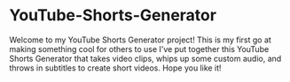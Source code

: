 # YouTube-Shorts-Generator
Welcome to my YouTube Shorts Generator project! This is my first go at making something cool for others to use I've put together this YouTube Shorts Generator that takes video clips, whips up some custom audio, and throws in subtitles to create short videos. Hope you like it!
